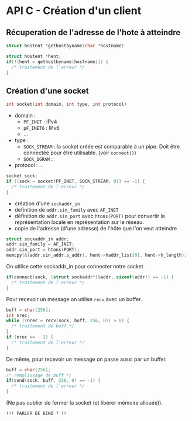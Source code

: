 # API C - Création d'un client

## Récuperation de l'adresse de l'hote à atteindre

```c
struct hostent *gethostbyname(char *hostname)
```

```c
struct hostent *hent;
if(!(hent = gethostbyname(hostname))) {
  /* traitement de l'erreur */
}
```

## Création d'une socket

```c
int socket(int domain, int type, int protocol)
```

* domain :
  * `PF_INET` : IPv4
  * `pF_INET6` : IPv6
  * ...
* type :
  * `SOCK_STREAM` : la socket créée est comparable à un pipe. Doit être connectée pour être utilisable. (voir `connect()`)
  * `SOCK_DGRAM` : 
* protocol : ...

```c
socket sock;
if ((sock = socket(PF_INET, SOCK_STREAM, 0)) == -1) {
  /* traitement de l'erreur */
}
```

* création d'une `sockaddr_in`
* definition de `addr.sin_family` avec `AF_INET`
* définition de `addr.sin_port` avec `htons(PORT)` pour convertir la représentation locale en représentation sur le réseau.
* copie de l'adresse (d'une adresse) de l'hôte que l'on veut atteindre
```c
struct sockaddr_in addr;
addr.sin_family = AF_INET;
addr.sin_port = htons(PORT);
memcpy(&(addr.sin_addr.s_addr), hent->haddr_list[0], hent->h_length);
```

On utilise cette sockaddr_in pour connecter notre socket
```c
if(connect(sock, (struct sockaddr*)&addr, sizeof(addr)) == -1) {
  /* traitement de l'erreur */
}
```

Pour recevoir un message on utilise `recv` avec un buffer.
```c
buff = char[256];
int nrec;
while ((nrec = recv(sock, buff, 256, 0)) > 0) {
  /* traitement de buff */
}
if (nrec == - 1) {
  /* traitement de l'erreur */
}
```

De même, pour recevoir un message on passe aussi par un buffer.
```c
buff = char[256];
/* remplissage de buff */
if(send(sock, buff, 256, 0) == -1) {
  /* traitement de l'erreur */
}
```

(Ne pas oublier de fermer la socket (et libérer mémoire allouée)).

```
!!! PARLER DE BIND ? !!
```